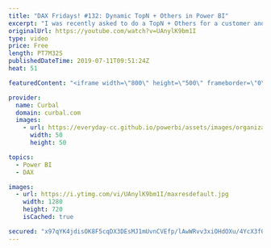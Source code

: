 ```yaml
---
title: "DAX Fridays! #132: Dynamic TopN + Others in Power BI"
excerpt: "I was recently asked to do a TopN + Others for a customer and in this video I will share my solution with you. #curbal #dax #daxfridays #powerbi  Link to RANX video: https://www.youtube.com/watch?v=z2qzJVeYhTY Gerhard post: https://blog.gbrueckl.at/2019/05/power-bi-dynamic-topn-others-with-drill-down/"
originalUrl: https://youtube.com/watch?v=UAnylK9bm1I
type: video
price: Free
length: PT7M32S
publishedDateTime: 2019-07-11T09:51:24Z
heat: 51

featuredContent: "<iframe width=\"800\" height=\"500\" frameborder=\"0\" src=\"https://www.youtube.com/embed/UAnylK9bm1I\" allow=\"accelerometer; autoplay; encrypted-media; gyroscope; picture-in-picture\" allowfullscreen></iframe>"

provider:
  name: Curbal
  domain: curbal.com
  images:
    - url: https://everyday-cc.github.io/powerbi/assets/images/organizations/curbal.com-50x50.jpg
      width: 50
      height: 50

topics:
  - Power BI
  - DAX

images:
  - url: https://i.ytimg.com/vi/UAnylK9bm1I/maxresdefault.jpg
    width: 1280
    height: 720
    isCached: true

secured: "x97qYK4jdisOK8F5cqDX3DEsMJ1mUvnCVEfp/lAwWRvv3xiOHdOXu/4YcX3f0QlXpxyx6a7KqdUc7QsS1fGjEu6kcGjgKeLwK7lAEzSc1JFiVa5apPShR/WYVauZ78RAAQL96/pZkBWDvLpghZLrF9Dc67AwNaPf4xDlXwpMXsDrzXMZ5EQ3u7m8fz5aagMjyDLw/XTmOWHwp2yCTtpqlaxXsPKfPRWUHOneJvSK29o6O13ysJrkf7C3fvmd4HjM9zi3anb7GzwCtywOVJlS+TR+4MZK58tdnKpSkHMFbBU7ckzp1BadaCTGcinwQr99H+48XHjyCjAHNhFe7rGfGNspFxbFzWdxB60xy7nMrGxQHpVV3PNaQ/ZlCtjP/gfxCREP/Oa+9f4at2JRGsrHOEL2Rap2CNUPcJ4yi51CIDk=;h3J8m50uog6b0EbZ1UgPpQ=="
---
```


